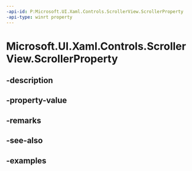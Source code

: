 ```yaml
---
-api-id: P:Microsoft.UI.Xaml.Controls.ScrollerView.ScrollerProperty
-api-type: winrt property
---
```


<!-- Property syntax.
public DependencyProperty ScrollerProperty { get; }
-->

# Microsoft.UI.Xaml.Controls.ScrollerView.ScrollerProperty

## -description

## -property-value

## -remarks

## -see-also

## -examples

